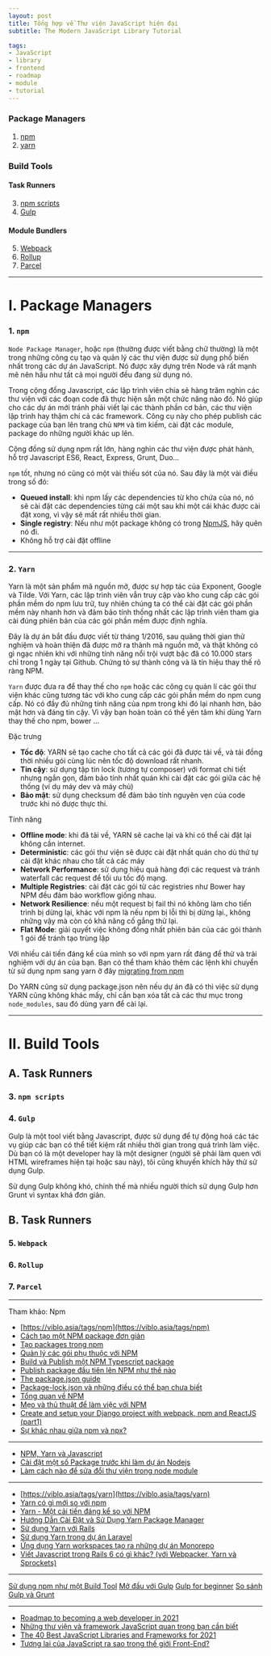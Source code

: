 ```yaml
---
layout: post
title: Tổng hợp về Thư viện JavaScript hiện đại
subtitle: The Modern JavaScript Library Tutorial

tags:
- JavaScript
- library
- frontend
- roadmap
- module
- tutorial
---
```


### Package Managers
1. [npm](#npm)
2. [yarn](#yarn)

### Build Tools
#### Task Runners
3. [npm scripts](#npm-scripts)
4. [Gulp](#gulp)

#### Module Bundlers
5. [Webpack](#webpack)
6. [Rollup](#rollup)
7. [Parcel](#parcel)

-----

# I. Package Managers

### 1. `npm`
`Node Package Manager`, hoặc `npm` (thường được viết bằng chữ thường) là một trong những công cụ tạo và quản lý các thư viện được sử dụng phổ biến nhất trong các dự án JavaScript. Nó được xây dựng trên Node và rất mạnh mẽ nên hầu như tất cả mọi người đều đang sử dụng nó.

Trong cộng đồng Javascript, các lập trình viên chia sẻ hàng trăm nghìn các thư viện với các đoạn code đã thực hiện sẵn một chức năng nào đó. Nó giúp cho các dự án mới tránh phải viết lại các thành phần cơ bản, các thư viện lập trình hay thậm chí cả các framework. Công cụ này cho phép publish các package của bạn lên trang chủ `NPM` và tìm kiếm, cài đặt các module, package do những người khác up lên.

Cộng đồng sử dụng npm rất lớn, hàng nghìn các thư viện được phát hành, hỗ trợ Javascript ES6, React, Express, Grunt, Duo…

`npm` tốt, nhưng nó cũng có một vài thiếu sót của nó. Sau đây là một vài điều trong số đó:
- **Queued install**: khi npm lấy các dependencies từ kho chứa của nó, nó sẽ cài đặt các dependencies từng cái một sau khi một cái khác được cài đặt xong, vì vậy sẽ mất rất nhiều thời gian.
- **Single registry**: Nếu như một package không có trong [NpmJS](https://www.npmjs.com), hãy quên nó đi.
- Không hỗ trợ cài đặt offline

-----

### 2. `Yarn`

Yarn là một sản phẩm mã nguồn mở, được sự hợp tác của Exponent, Google và Tilde. Với Yarn, các lập trình viên vẫn truy cập vào kho cung cấp các gói phần mềm do npm lưu trữ, tuy nhiên chúng ta có thể cài đặt các gói phần mềm này nhanh hơn và đảm bảo tính thống nhất các lập trình viên tham gia cài đúng phiên bản của các gói phần mềm được định nghĩa.

Đây là dự án bắt đầu được viết từ tháng 1/2016, sau quãng thời gian thử nghiệm và hoàn thiện đã được mở ra thành mã nguồn mở, và thật không có gì ngạc nhiên khi với những tính năng nổi trội vượt bậc đã có 10.000 stars chỉ trong 1 ngày tại Github. Chứng tỏ sự thành công và là tín hiệu thay thế rõ ràng NPM.

`Yarn` được đưa ra để thay thế cho `npm` hoặc các công cụ quản lí các gói thư viện khác cũng tương tác với kho cung cấp các gói phần mềm do npm cung cấp. Nó có đầy đủ những tính năng của npm trong khi đó lại nhanh hơn, bảo mật hơn và đáng tin cậy. Vì vậy bạn hoàn toàn có thể yên tâm khi dùng Yarn thay thế cho npm, bower ...

Đặc trưng
- **Tốc độ**: YARN sẽ tạo cache cho tất cả các gói đã được tải về, và tải đồng thời nhiều gói cùng lúc nên tốc độ download rất nhanh.
- **Tin cậy**: sử dụng tập tin lock (tương tự composer) với format chi tiết nhưng ngắn gọn, đảm bảo tính nhất quán khi cài đặt các gói giữa các hệ thống (ví dụ máy dev và máy chủ)
- **Bảo mật**: sử dụng checksum để đảm bảo tính nguyên vẹn của code trước khi nó được thực thi.

Tính năng
- **Offline mode**: khi đã tải về, YARN sẽ cache lại và khi có thể cài đặt lại không cần internet.
- **Deterministic**: các gói thư viện sẽ được cài đặt nhất quán cho dù thứ tự cài đặt khác nhau cho tất cả các máy
- **Network Performance**: sử dụng hiệu quả hàng đợi các request và tránh waterfall các request để tối ưu tốc độ mạng.
- **Multiple Registries**: cài đặt các gói từ các registries như Bower hay NPM đều đảm bảo workflow giống nhau.
- **Network Resilience**: nếu một request bị fail thì nó không làm cho tiến trình bị dừng lại, khác với npm là nếu npm bị lỗi thì bị dừng lại., không những vậy mà còn có khả năng cố gắng thử lại.
- **Flat Mode**: giải quyết việc không đồng nhất phiên bản của các gói thành 1 gói để tránh tạo trùng lặp

Với nhiều cải tiến đáng kể của mình so với npm yarn rất đáng để thử và trải nghiệm với dự án của bạn. Bạn có thể tham khảo thêm các lệnh khi chuyển từ sử dụng npm sang yarn ở đây [migrating from npm](https://classic.yarnpkg.com/en/docs/migrating-from-npm)

Do YARN cũng sử dụng package.json nên nếu dự án đã có thì việc sử dụng YARN cũng không khác mấy, chỉ cần bạn xóa tất cả các thư mục trong `node_modules`, sau đó dùng yarn để cài lại.


-----

# II. Build Tools
## A. Task Runners
### 3. `npm scripts`

### 4. `Gulp`
Gulp là một tool viết bằng Javascript, được sử dụng để tự động hoá các tác vụ giúp các bạn có thể tiết kiệm rất nhiều thời gian trong quá trình làm việc. Dù bạn có là một developer hay là một designer (người sẽ phải làm quen với HTML wireframes hiện tại hoặc sau này), tôi cũng khuyến khích hãy thử sử dụng Gulp.

Sử dụng Gulp không khó, chính thế mà nhiều người thích sử dụng Gulp hơn Grunt vì syntax khá đơn giản.

## B. Task Runners
### 5. `Webpack`

### 6. `Rollup`

### 7. `Parcel`



-----
Tham khảo:
Npm
- [https://viblo.asia/tags/npm](https://viblo.asia/tags/npm)
- [Cách tạo một NPM package đơn giản](https://viblo.asia/p/cach-tao-mot-npm-package-don-gian-3P0lPy3o5ox)
- [Tạo packages trong npm](https://viblo.asia/p/tao-packages-trong-npm-node-packages-manager-YWOZr6dNZQ0)
- [Quản lý các gói phụ thuộc với NPM](https://viblo.asia/p/manage-packages-dependencies-with-npm-YWOZrDLR5Q0)
- [Build và Publish một NPM Typescript package](https://viblo.asia/p/build-va-publish-mot-npm-typescript-package-gDVK2nGnKLj)
- [Publish package đầu tiên lên NPM như thế nào](https://viblo.asia/p/publish-package-dau-tien-len-npm-nhu-the-nao-Do754b7VZM6)
- [The package.json guide](https://viblo.asia/p/the-packagejson-guide-bWrZn0zY5xw)
- [Package-lock.json và những điều có thể bạn chưa biết](https://viblo.asia/p/package-lockjson-va-nhung-dieu-co-the-ban-chua-biet-RQqKL2WOl7z)
- [Tổng quan về NPM](https://viblo.asia/p/tong-quan-ve-npm-4P856dy3ZY3)
- [Mẹo và thủ thuật để làm việc với NPM](https://viblo.asia/p/meo-va-thu-thuat-de-lam-viec-voi-npm-djeZ1epYZWz)
- [Create and setup your Django project with webpack, npm and ReactJS (part1)](https://viblo.asia/p/create-and-setup-your-django-project-with-webpack-npm-and-reactjs-part1-aWj532jpl6m)
- [Sự khác nhau giữa npm và npx?](https://viblo.asia/p/su-khac-nhau-giua-npm-va-npx-bWrZnxM95xw)

-----
- [NPM, Yarn và Javascript](https://viblo.asia/p/npm-yarn-va-javascript-Eb85orNml2G)
- [Cài đặt một số Package trước khi làm dự án Nodejs](https://viblo.asia/p/cai-dat-mot-so-package-truoc-khi-lam-du-an-nodejs-Qpmlejm75rd)
- [Làm cách nào để sửa đổi thư viện trong node module](https://viblo.asia/p/lam-cach-nao-de-sua-doi-thu-vien-trong-node-module-eW65G6AalDO)

-----
- [https://viblo.asia/tags/yarn](https://viblo.asia/tags/yarn)
- [Yarn có gì mới so với npm](https://viblo.asia/p/yarn-co-gi-moi-so-voi-npm-Do754WR4lM6)
- [Yarn - Một cải tiến đáng kể so với NPM](https://viblo.asia/p/yarn-mot-cai-tien-dang-ke-so-voi-npm-yMnKMqRQK7P)
- [Hướng Dẫn Cài Đặt và Sử Dụng Yarn Package Manager](https://viblo.asia/p/huong-dan-cai-dat-va-su-dung-yarn-package-manager-4dbZNgoklYM)
- [Sử dụng Yarn với Rails](https://viblo.asia/p/su-dung-yarn-voi-rails-gDVK2jaAKLj)
- [Sử dụng Yarn trong dự án Laravel](https://viblo.asia/p/su-dung-yarn-trong-du-an-laravel-chuyen-training-php-tai-framgia-education-1Je5EjWAKnL)
- [Ứng dụng Yarn workspaces tạo ra những dự án Monorepo](https://viblo.asia/p/ung-dung-yarn-workspaces-tao-ra-nhung-du-an-monorepo-QpmleyXolrd)
- [Viết Javascript trong Rails 6 có gì khác? (với Webpacker, Yarn và Sprockets)](https://viblo.asia/p/viet-javascript-trong-rails-6-co-gi-khac-voi-webpacker-yarn-va-sprockets-924lJ4e0KPM)

-----
[Sử dụng npm như một Build Tool](https://viblo.asia/p/su-dung-npm-nhu-mot-build-tool-jdWrvwq8Mw38)
[Mở đầu với Gulp](https://viblo.asia/p/mo-dau-voi-gulp-l5XRBVxmRqPe)
[Gulp for beginner](https://viblo.asia/p/gulp-for-beginner-WAyK89knZxX)
[So sánh Gulp và Grunt](https://viblo.asia/p/so-sanh-gulp-va-grunt-157G5oY5RAje)

-----
- [Roadmap to becoming a web developer in 2021](https://github.com/kamranahmedse/developer-roadmap)
- [Những thư viện và framework JavaScript quan trọng bạn cần biết](https://code.tutsplus.com/vi/articles/essential-javascript-libraries-and-frameworks-you-should-know-about--cms-29540)
- [The 40 Best JavaScript Libraries and Frameworks for 2021](https://kinsta.com/blog/javascript-libraries/)
- [Tương lai của JavaScript ra sao trong thế giới Front-End?](https://topdev.vn/blog/tuong-lai-cua-javascript-ra-sao-trong-the-gioi-front-end/)
